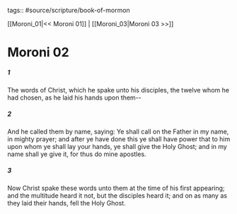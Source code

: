 tags:: #source/scripture/book-of-mormon

[[Moroni_01|<< Moroni 01]] | [[Moroni_03|Moroni 03 >>]]

# Moroni 02

##### 1

The words of Christ, which he spake unto his disciples, the twelve whom he had chosen, as he laid his hands upon them--

##### 2

And he called them by name, saying: Ye shall call on the Father in my name, in mighty prayer; and after ye have done this ye shall have power that to him upon whom ye shall lay your hands, ye shall give the Holy Ghost; and in my name shall ye give it, for thus do mine apostles.

##### 3

Now Christ spake these words unto them at the time of his first appearing; and the multitude heard it not, but the disciples heard it; and on as many as they laid their hands, fell the Holy Ghost.
